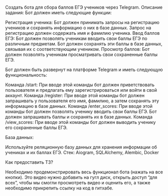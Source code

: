 Создать бота для сбора баллов ЕГЭ учеников через Telegram.
Описание задания:
Бот должен иметь следующие функции:


Регистрация ученика: Бот должен принимать запросы на регистрацию учеников и сохранять информацию о них в базе данных. Запрос на регистрацию должен содержать имя и фамилию ученика.
Ввод баллов ЕГЭ: Бот должен позволять ученикам вводить свои баллы ЕГЭ по различным предметам. Бот должен сохранять эти баллы в базе данных, связывая их с соответствующим учеником.
Просмотр баллов: Бот должен позволять ученикам просматривать свои сохраненные баллы ЕГЭ.

Бот должен быть развернут на платформе Telegram и иметь следующую функциональность:


Команда /start: При вводе этой команды бот должен приветствовать пользователя и предлагать ему зарегистрироваться или войти в свой аккаунт.
Команда /register: При вводе этой команды бот должен запрашивать у пользователя его имя, фамилию, а затем сохранять эту информацию в базе данных.
Команда /enter_scores: При вводе этой команды бот должен позволять ученику вводить свои баллы ЕГЭ. Бот должен запрашивать баллы и сохранять их в базе данных.
Команда /view_scores: При вводе этой команды бот должен выводить ученику его сохраненные баллы ЕГЭ.

База данных:


Используйте реляционную базу данных для хранения информации об учениках и их баллах ЕГЭ.
Стек:
Aiogram, SQLAlchemy, Alembic, Docker


Как предоставить ТЗ?

Необходимо продемонстрировать весь функционал бота (нажать на все кнопки). Это видео нужно добавить на гугл диск, открыть доступ “для всех”, чтобы мы смогли просмотреть видео и оценить его, а также необходимо прикрепить ссылку на код в гитхабе.
